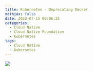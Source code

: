 ```yaml
---
title: Kubernetes - Deprecating Docker
mathjax: false
date: 2022-07-15 00:06:25
categories:
  - Cloud Native
  - Cloud Native Foundation
  - Kubernetes
tags:
  - Cloud Native
  - Kubernetes
---
```


![](https://cloud-native-kubernetes-1253868755.cos.ap-guangzhou.myqcloud.com/introduction/deprecating-docker.png)
<!-- more -->
